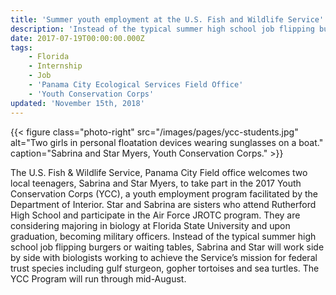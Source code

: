 ```yaml
---
title: 'Summer youth employment at the U.S. Fish and Wildlife Service'
description: 'Instead of the typical summer high school job flipping burgers or waiting tables, Sabrina and Star will work side by side with biologists working to achieve the Service’s mission for federal trust species inclu, gopher tortoises and sea turtles.'
date: 2017-07-19T00:00:00.000Z
tags:
    - Florida
    - Internship
    - Job
    - 'Panama City Ecological Services Field Office'
    - 'Youth Conservation Corps'
updated: 'November 15th, 2018'
---
```


{{< figure class="photo-right" src="/images/pages/ycc-students.jpg" alt="Two girls in personal floatation devices wearing sunglasses on a boat." caption="Sabrina and Star Myers, Youth Conservation Corps." >}}

The U.S. Fish & Wildlife Service, Panama City Field office welcomes two local teenagers, Sabrina and Star Myers, to take part in the 2017 Youth Conservation Corps (YCC), a youth employment program facilitated by the Department of Interior. Star and Sabrina are sisters who attend Rutherford High School and participate in the Air Force JROTC program. They are considering majoring in biology at Florida State University and upon graduation, becoming military officers. Instead of the typical summer high school job flipping burgers or waiting tables, Sabrina and Star will work side by side with biologists working to achieve the Service’s mission for federal trust species including gulf sturgeon, gopher tortoises and sea turtles. The YCC Program will run through mid-August.
